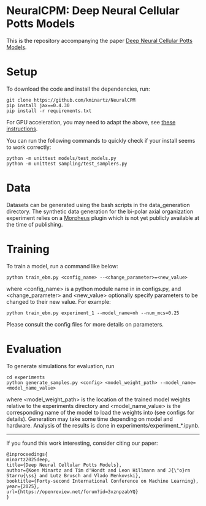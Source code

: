 # NeuralCPM: Deep Neural Cellular Potts Models
This is the repository accompanying the paper [Deep Neural Cellular Potts Models](https://openreview.net/forum?id=3xznpzabYQ).


# Setup
To download the code and install the dependencies, run:

```
git clone https://github.com/kminartz/NeuralCPM
pip install jax==0.4.30
pip install -r requirements.txt
```

For GPU acceleration, you may need to adapt the above, see [these instructions](https://docs.jax.dev/en/latest/installation.html).

You can run the following commands to quickly check if your install seems to work correctly:

```
python -m unittest models/test_models.py
python -m unittest sampling/test_samplers.py
```

# Data

Datasets can be generated using the bash scripts in the data_generation directory. The synthetic data generation for the bi-polar axial organization experiment relies on a [Morpheus](https://morpheus.gitlab.io/) plugin which is not yet publicly available at the time of publishing.

# Training

To train a model, run a command like below:

```
python train_ebm.py <config_name> --<change_parameter>=<new_value>
```

where <config_name> is a python module name in in configs.py, and <change_parameter> and <new_value> optionally specify parameters to be changed to their new value. For example:

```
python train_ebm.py experiment_1 --model_name=nh --num_mcs=0.25
```

Please consult the config files for more details on parameters.


# Evaluation

To generate simulations for evaluation, run 

```
cd experiments
python generate_samples.py <config> <model_weight_path> --model_name=<model_name_value>
```

where <model_weight_path> is the location of the trained model weights relative to the experiments directory and <model_name_value> is the corresponding name of the model to load the weights into (see configs for details). Generation may take some time depending on model and hardware. Analysis of the results is done in experiments/experiment_*.ipynb.

---

If you found this work interesting, consider citing our paper:

```
@inproceedings{
minartz2025deep,
title={Deep Neural Cellular Potts Models},
author={Koen Minartz and Tim d'Hondt and Leon Hillmann and J{\"o}rn Starru{\ss} and Lutz Brusch and Vlado Menkovski},
booktitle={Forty-second International Conference on Machine Learning},
year={2025},
url={https://openreview.net/forum?id=3xznpzabYQ}
}
```

